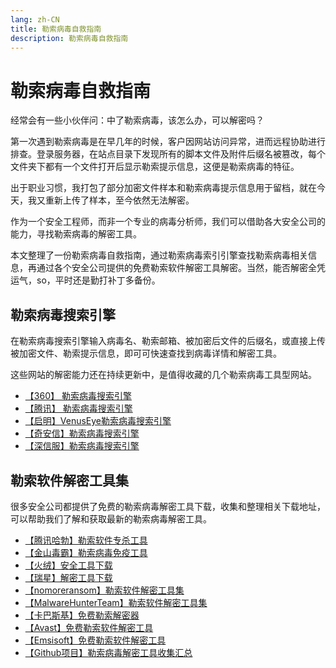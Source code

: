```yaml
---
lang: zh-CN
title: 勒索病毒自救指南
description: 勒索病毒自救指南
---
```


# 勒索病毒自救指南

经常会有一些小伙伴问：中了勒索病毒，该怎么办，可以解密吗？

第一次遇到勒索病毒是在早几年的时候，客户因网站访问异常，进而远程协助进行排查。登录服务器，在站点目录下发现所有的脚本文件及附件后缀名被篡改，每个文件夹下都有一个文件打开后显示勒索提示信息，这便是勒索病毒的特征。

出于职业习惯，我打包了部分加密文件样本和勒索病毒提示信息用于留档，就在今天，我又重新上传了样本，至今依然无法解密。

作为一个安全工程师，而非一个专业的病毒分析师，我们可以借助各大安全公司的能力，寻找勒索病毒的解密工具。

本文整理了一份勒索病毒自救指南，通过勒索病毒索引引擎查找勒索病毒相关信息，再通过各个安全公司提供的免费勒索软件解密工具解密。当然，能否解密全凭运气，so，平时还是勤打补丁多备份。

## 勒索病毒搜索引擎

在勒索病毒搜索引擎输入病毒名、勒索邮箱、被加密后文件的后缀名，或直接上传被加密文件、勒索提示信息，即可可快速查找到病毒详情和解密工具。

这些网站的解密能力还在持续更新中，是值得收藏的几个勒索病毒工具型网站。

* [【360】 勒索病毒搜索引擎](http://lesuobingdu.360.cn)
* [【腾讯】 勒索病毒搜索引擎](https://guanjia.qq.com/pr/ls/)
* [【启明】VenusEye勒索病毒搜索引擎](https://lesuo.venuseye.com.cn/)
* [【奇安信】勒索病毒搜索引擎](https://lesuobingdu.qianxin.com/)
* [【深信服】勒索病毒搜索引擎](https://edr.sangfor.com.cn/#/information/ransom_search)

## 勒索软件解密工具集

很多安全公司都提供了免费的勒索病毒解密工具下载，收集和整理相关下载地址，可以帮助我们了解和获取最新的勒索病毒解密工具。

* [【腾讯哈勃】勒索软件专杀工具](https://habo.qq.com/tool/index)
* [【金山毒霸】勒索病毒免疫工具](http://www.duba.net/dbt/wannacry.html)
* [【火绒】安全工具下载](http://bbs.huorong.cn/forum-55-1.html)
* [【瑞星】解密工具下载](http://it.rising.com.cn/fanglesuo/index.html)
* [【nomoreransom】勒索软件解密工具集](https://www.nomoreransom.org/zh/index.html)
* [【MalwareHunterTeam】勒索软件解密工具集](https://id-ransomware.malwarehunterteam.com/)
* [【卡巴斯基】免费勒索解密器](https://noransom.kaspersky.com/)
* [【Avast】免费勒索软件解密工具](https://www.avast.com/zh-cn/ransomware-decryption-tools)
* [【Emsisoft】免费勒索软件解密工具](https://www.emsisoft.com/ransomware-decryption-tools/free-download)
* [【Github项目】勒索病毒解密工具收集汇总](https://github.com/jiansiting/Decryption-Tools)

